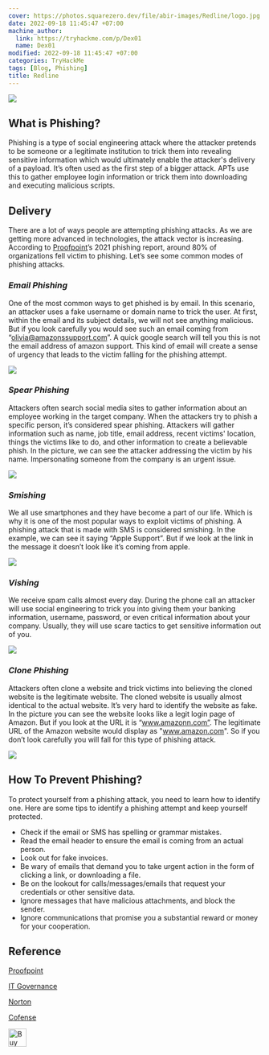 ```yaml
---
cover: https://photos.squarezero.dev/file/abir-images/Redline/logo.jpg
date: 2022-09-18 11:45:47 +07:00
machine_author:
  link: https://tryhackme.com/p/Dex01
  name: Dex01
modified: 2022-09-18 11:45:47 +07:00
categories: TryHackMe
tags: [Blog, Phishing]
title: Redline
---
```



![](https://photos.squarezero.dev/file/abir-images/Phishing/logo.png)

## What is Phishing?

Phishing is a type of social engineering attack where the attacker pretends to be someone or a legitimate institution to trick them into revealing sensitive information which would ultimately enable the attacker's delivery of a payload. It’s often used as the first step of a bigger attack. APTs use this to gather employee login information or trick them into downloading and executing malicious scripts.  

## Delivery

There are a lot of ways people are attempting phishing attacks. As we are getting more advanced in technologies, the attack vector is increasing. According to [Proofpoint](https://www.proofpoint.com/uk/resources/threat-reports/state-of-phish-infographic)’s 2021 phishing report, around 80% of organizations fell victim to phishing. Let’s see some common modes of phishing attacks.

### ***Email Phishing***

One of the most common ways to get phished is by email. In this scenario, an attacker uses a fake username or domain name to trick the user. At first, within the email and its subject details, we will not see anything malicious. But if you look carefully you would see such an email coming from “olivia@amazonssupport.com”. A quick google search will tell you this is not the email address of amazon support. This kind of email will create a sense of urgency that leads to the victim falling for the phishing attempt.

![](https://photos.squarezero.dev/file/abir-images/Phishing/1.png)

### ***Spear Phishing***

Attackers often search social media sites to gather information about an employee working in the target company. When the attackers try to phish a specific person, it’s considered spear phishing. Attackers will gather information such as name, job title, email address, recent victims' location, things the victims like to do, and other information to create a believable phish. In the picture, we can see the attacker addressing the victim by his name. Impersonating someone from the company is an urgent issue. 

![](https://photos.squarezero.dev/file/abir-images/Phishing/2.png)

### ***Smishing***

We all use smartphones and they have become a part of our life. Which is why it is one of the most popular ways to exploit victims of phishing. A phishing attack that is made with SMS is considered smishing. In the example, we can see it saying “Apple Support”. But if we look at the link in the message it doesn’t look like it’s coming from apple. 

![](https://photos.squarezero.dev/file/abir-images/Phishing/3.jpg)

### ***Vishing***

We receive spam calls almost every day. During the phone call an attacker will use social engineering to trick you into giving them your banking information, username, password, or even critical information about your company. Usually, they will use scare tactics to get sensitive information out of you.

![](https://photos.squarezero.dev/file/abir-images/Phishing/4.jpg)

### ***Clone Phishing***

Attackers often clone a website and trick victims into believing the cloned website is the legitimate website. The cloned website is usually almost identical to the actual website. It’s very hard to identify the website as fake. In the picture you can see the website looks like a legit login page of Amazon. But if you look at the URL it is “www.amazonn.com”. The legitimate URL of the Amazon website would display as "www.amazon.com". So if you don’t look carefully you will fall for this type of phishing attack.

![](https://photos.squarezero.dev/file/abir-images/Phishing/5.jpg)

## How To Prevent Phishing?

To protect yourself from a phishing attack, you need to learn how to identify one. Here are some tips to identify a phishing attempt and keep yourself protected.


- Check if the email or SMS has spelling or grammar mistakes.
- Read the email header to ensure the email is coming from an actual person.
- Look out for fake invoices.
- Be wary of emails that demand you to take urgent action in the form of clicking a link, or downloading a file.
- Be on the lookout for calls/messages/emails that request your credentials or other sensitive data.
- Ignore messages that have malicious attachments, and block the sender.
- Ignore communications that promise you a substantial reward or money for your cooperation.

## Reference

[Proofpoint](https://www.proofpoint.com/uk/resources/threat-reports/state-of-phish-infographic)

[IT Governance](https://www.itgovernance.eu/blog/en/the-5-most-common-types-of-phishing-attack)

[Norton](https://us.norton.com/internetsecurity-online-scams-vishing.html)

[Cofense](https://cofense.com/project/phishing-vs-spear-phishing/)

<a href='https://ko-fi.com/N4N64TH56' target='_blank'><img height='36' style='border:0px;height:36px;' src='https://cdn.ko-fi.com/cdn/kofi3.png?v=3' border='0' alt='Buy Me a Coffee at ko-fi.com' /></a>